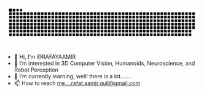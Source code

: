 ![Snake animation](https://github.com/RAFAYAAMIR/RAFAYAAMIR/blob/output/github-contribution-grid-snake.svg)

- 👋 Hi, I’m @RAFAYAAMIR
- 👀 I’m interested in 3D Computer Vision, Humanoids, Neuroscience, and Robot Perception
- 🌱 I’m currently learning, well! there is a lot.......
- 📫 How to reach me....rafat.aamir.gull@gmail.com

<!---
RAFAYAAMIR/RAFAYAAMIR is a ✨ special ✨ repository because its `README.md` (this file) appears on your GitHub profile.
You can click the Preview link to take a look at your changes.
--->
